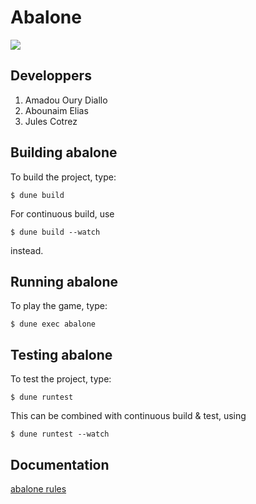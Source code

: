 # Abalone
[<img src="https://fr.wikipedia.org/wiki/Abalone_(jeu)#/media/Fichier:Abalone_standard.svg">](https://fr.wikipedia.org/wiki/Abalone_(jeu)#/media/Fichier:Abalone_standard.svg)

## Developpers 
1. Amadou Oury Diallo
2. Abounaim Elias
3. Jules Cotrez

## Building abalone

To build the project, type:

```
$ dune build
```

For continuous build, use

```
$ dune build --watch
```

instead.

## Running abalone

To play the game, type:

```
$ dune exec abalone
```

## Testing abalone

To test the project, type:

```
$ dune runtest
```

This can be combined with continuous build & test, using

```
$ dune runtest --watch
```

## Documentation  
[abalone rules](https://fr.wikipedia.org/wiki/Abalone_(jeu))
